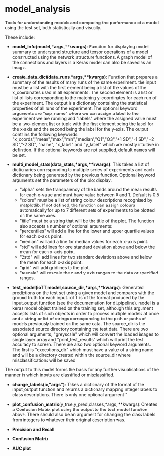# model_analysis

Tools for understanding models and comparing the performance of a model using the test set, both statistically and visually.

These include:

- __model_info(model,\*args,\*\*kwargs)__: Function for displaying model summary to understand structure and tensor operations of a model constructed using the network_structure functions. A graph model of the connections and layers in a Keras model can also be saved as an image.

- __create_data_dict(data_runs,\*args,\*\*kwargs)__: Function that prepares a summary of the results of many runs of the same experiment. the input must be a list with the first element being a list of the values of the x_coordinates used in all experiments. The second element is a list or list of lists corresponding to the matching y-coordinates for each run of the experiment. The output is a dictionary containing the statistical properties of all runs of the experiment. The optional keyword arguments are "exp_name" where we can assign a label to the experiment we are running and "labels" where the assigned value must be a two-element list or tuple with the first element being the label for the x-axis and the second being the label for the y-axis. The output contains the following keywords:
"x_coords","mean","max","min","median","Q1","Q3","+1 SD","-1 SD","+2 SD","-2 SD", "name", "x_label" and "y_label" which are mostly intuitive in definition. If the optional keywords are not supplied, default names will be set.

- __multi_model_stats(data_stats,\*args,\*\*kwargs)__: This takes a list of dictionaries corresponding to multiple series of experiments and each dictionary being generated by the previous function. Optional keyword arguments set the parameters of the plot display. 
  - "alpha" sets the transparency of the bands around the mean results for each x-value and must have value between 0 and 1. Default is   0.5 
  - "colors" must be a list of string colour descriptions recognised by matplotlib. If not defined, the function can assign colours automatically for up to 7 different sets of experiments to be plotted on the same axes. 
  - "title" must be a string that will be the title of the plot.
The function also accepts a number of optional arguments:
  - "percentiles" will add a line for the lower and upper quartile values for each x-axis point.
  - "median" will add a line for median values for each x-axis point.
  - "std" will add lines for one standard deviation above and below the mean for each x-axis point.
  - "2std" will add lines for two standard deviations above and below the mean for each x-axis point.
  - "grid" will add gridlines to the plot.
  - "rescale" will rescale the x and y axis ranges to the data or specified ranges.

- __test_model(ioTT,model,source_dir,\*args,\*\*kwargs)__: Generated predictions on the test set using a given model and compares with the ground truth for each input. ioTT is of the format produced by the input\_output function (see the documentation for dl\_pipeline). model is a keras model object trained on the training set, although this argument accepts lists of such objects in order to process multiple models at once and a string or list of strings corresponding to the path or paths of models previously trained on the same data. The source\_dir is the associated source directory containing the test data. There are two optional arguments, "greyscale" which will convert the loaded images to single layer array and "print_test_results" which will print the test accuracy to screen. There are also two optional keyword arguments. The first is "exceptions_dir" which must have a value of a string name and will be a directory created within the source_dir where misclassifications will be saved 

The output to this model forms the basis for any further visualisations of the manner in which inputs are classified or misclassified. 

- __change_labels(io,"args")__: Takes a dictionary of the format of the input_output function and returns a dictionary mapping integer labels to class descriptions. There is only one optional argument "

- __plot\_confusion\_matrix__(y_true,y_pred,classes,\*args, \*\*kwargs): Creates a Confusion Matrix plot using the output to the test\_model function above. There should also be an argument for changing the class labels from integers to whatever their original description was. 


- __Precision and Recall__
- __Confusion Matrix__
- __AUC plot__

